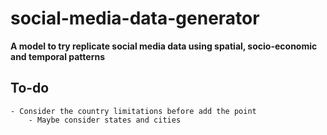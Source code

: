 # social-media-data-generator

**A model to try replicate social media data using spatial, socio-economic and temporal patterns**

## To-do
    - Consider the country limitations before add the point
        - Maybe consider states and cities
    
